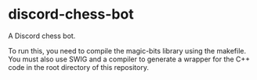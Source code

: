 # discord-chess-bot
A Discord chess bot.

To run this, you need to compile the magic-bits library using the makefile. You must also use SWIG and a compiler to generate a wrapper for the C++ code in the root directory of this repository.